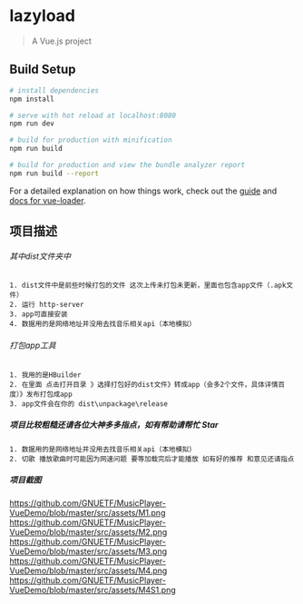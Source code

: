 # lazyload

> A Vue.js project

## Build Setup

``` bash
# install dependencies
npm install

# serve with hot reload at localhost:8080
npm run dev

# build for production with minification
npm run build

# build for production and view the bundle analyzer report
npm run build --report
```

For a detailed explanation on how things work, check out the [guide](http://vuejs-templates.github.io/webpack/) and [docs for vue-loader](http://vuejs.github.io/vue-loader).
## 项目描述
###### 其中dist文件夹中

    1. dist文件中是前些时候打包的文件 这次上传未打包未更新，里面也包含app文件（.apk文件）
    2. 运行 http-server
    3. app可直接安装
    4. 数据用的是网络地址并没用去找音乐相关api（本地模拟）
   
###### 打包app工具
    1. 我用的是HBuilder
    2. 在里面 点击打开目录 》选择打包好的dist文件》转成app（会多2个文件，具体详情百度）》发布打包成app 
    3. app文件会在你的 dist\unpackage\release
    
##### 项目比较粗糙还请各位大神多多指点，如有帮助请帮忙 Star
    1. 数据用的是网络地址并没用去找音乐相关api（本地模拟）
    2. 切歌 播放歌曲时可能因为网速问题 要等加载完后才能播放 如有好的推荐 和意见还请指点
##### 项目截图
https://github.com/GNUETF/MusicPlayer-VueDemo/blob/master/src/assets/M1.png
https://github.com/GNUETF/MusicPlayer-VueDemo/blob/master/src/assets/M2.png
https://github.com/GNUETF/MusicPlayer-VueDemo/blob/master/src/assets/M3.png
https://github.com/GNUETF/MusicPlayer-VueDemo/blob/master/src/assets/M4.png
https://github.com/GNUETF/MusicPlayer-VueDemo/blob/master/src/assets/M4S1.png
